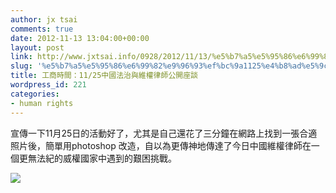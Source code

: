 ```yaml
---
author: jx tsai
comments: true
date: 2012-11-13 13:04:00+00:00
layout: post
link: http://www.jxtsai.info/0928/2012/11/13/%e5%b7%a5%e5%95%86%e6%99%82%e9%96%93%ef%bc%9a1125%e4%b8%ad%e5%9c%8b%e6%b3%95%e6%b2%bb%e8%88%87%e7%b6%ad%e6%ac%8a%e5%be%8b%e5%b8%ab%e5%85%ac%e9%96%8b%e5%ba%a7%e8%ab%87/
slug: '%e5%b7%a5%e5%95%86%e6%99%82%e9%96%93%ef%bc%9a1125%e4%b8%ad%e5%9c%8b%e6%b3%95%e6%b2%bb%e8%88%87%e7%b6%ad%e6%ac%8a%e5%be%8b%e5%b8%ab%e5%85%ac%e9%96%8b%e5%ba%a7%e8%ab%87'
title: 工商時間：11/25中國法治與維權律師公開座談
wordpress_id: 221
categories:
- human rights
---
```


宣傳一下11月25日的活動好了，尤其是自己還花了三分鐘在網路上找到一張合適照片後，簡單用photoshop 改造，自以為更傳神地傳達了今日中國維權律師在一個更無法紀的威權國家中遇到的艱困挑戰。  
  
[![](https://4.bp.blogspot.com/-GpjLAUolMDs/V3-bfudDtBI/AAAAAAAAKYg/6-qG_Ks6NWsjMxZ_k1Ss6Pw_BYpHwejxACLcB/s320/1125-300x199.jpg)](http://www.tahr.org.tw/node/1144)  
  

